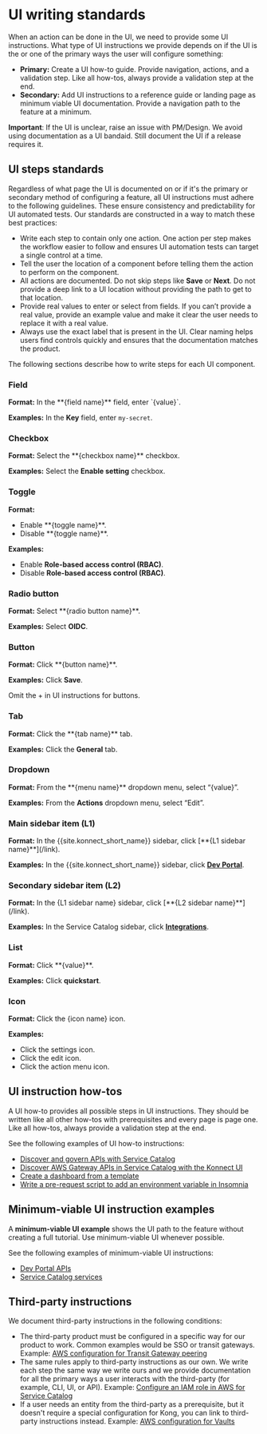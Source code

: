 # UI writing standards

When an action can be done in the UI, we need to provide some UI instructions. What type of UI instructions we provide depends on if the UI is the or one of the primary ways the user will configure something:

* **Primary:** Create a UI how-to guide. Provide navigation, actions, and a validation step. Like all how-tos, always provide a validation step at the end.
* **Secondary:** Add UI instructions to a reference guide or landing page as minimum viable UI documentation. Provide a navigation path to the feature at a minimum.

**Important**: If the UI is unclear, raise an issue with PM/Design. We avoid using documentation as a UI bandaid. Still document the UI if a release requires it.

## UI steps standards

Regardless of what page the UI is documented on or if it's the primary or secondary method of configuring a feature, all UI instructions must adhere to the following guidelines. These ensure consistency and predictability for UI automated tests. Our standards are constructed in a way to match these best practices:
* Write each step to contain only one action. One action per step makes the workflow easier to follow and ensures UI automation tests can target a single control at a time.
* Tell the user the location of a component before telling them the action to perform on the component.
* All actions are documented. Do not skip steps like **Save** or **Next**. Do not provide a deep link to a UI location without providing the path to get to that location.
* Provide real values to enter or select from fields. If you can’t provide a real value, provide an example value and make it clear the user needs to replace it with a real value.
* Always use the exact label that is present in the UI. Clear naming helps users find controls quickly and ensures that the documentation matches the product.

The following sections describe how to write steps for each UI component.

### Field

**Format:** In the \**{field name}** field, enter \`{value}\`.

**Examples:** In the **Key** field, enter `my-secret`.

### Checkbox

**Format:** Select the \**{checkbox name}** checkbox.

**Examples:** Select the **Enable setting** checkbox.

### Toggle

**Format:**
* Enable \**{toggle name}**.
* Disable \**{toggle name}**.

**Examples:**
* Enable **Role-based access control (RBAC)**.
* Disable **Role-based access control (RBAC)**.

### Radio button

**Format:** Select \**{radio button name}**.

**Examples:** Select **OIDC**.

### Button

**Format:** Click \**{button name}**.

**Examples:** Click **Save**.

Omit the + in UI instructions for buttons.

### Tab

**Format:** Click the \**{tab name}** tab.

**Examples:** Click the **General** tab.

### Dropdown

**Format:** From the \**{menu name}** dropdown menu, select “{value}”.

**Examples:** From the **Actions** dropdown menu, select “Edit”.

### Main sidebar item (L1)

**Format:** In the {{site.konnect_short_name}} sidebar, click \[\**{L1 sidebar name}**](/link).

**Examples:** In the {{site.konnect_short_name}} sidebar, click [**Dev Portal**](/link).

### Secondary sidebar item (L2)

**Format:** In the {L1 sidebar name} sidebar, click \[\**{L2 sidebar name}**](/link).

**Examples:** In the Service Catalog sidebar, click [**Integrations**](/link).

### List

**Format:** Click \**{value}**.

**Examples:** Click **quickstart**.

### Icon

**Format:** Click the {icon name} icon.

**Examples:** 
* Click the settings icon.
* Click the edit icon.
* Click the action menu icon.

## UI instruction how-tos

A UI how-to provides all possible steps in UI instructions. They should be written like all other how-tos with prerequisites and every page is page one. Like all how-tos, always provide a validation step at the end.


See the following examples of UI how-to instructions:
* [Discover and govern APIs with Service Catalog](https://developer.konghq.com/how-to/discover-and-govern-apis-with-service-catalog/)
* [Discover AWS Gateway APIs in Service Catalog with the Konnect UI](https://developer.konghq.com/how-to/discover-aws-gateway-apis-using-konnect-ui/)
* [Create a dashboard from a template](https://developer.konghq.com/how-to/create-custom-dashboards/)
* [Write a pre-request script to add an environment variable in Insomnia](https://developer.konghq.com/how-to/write-pre-request-scripts/)

## Minimum-viable UI instruction examples

A **minimum-viable UI example** shows the UI path to the feature without creating a full tutorial. Use minimum-viable UI whenever possible.

See the following examples of minimum-viable UI instructions:
* [Dev Portal APIs](https://developer.konghq.com/dev-portal/apis/)
* [Service Catalog services](https://developer.konghq.com/service-catalog/services/)

## Third-party instructions

We document third-party instructions in the following conditions:
* The third-party product must be configured in a specific way for our product to work. Common examples would be SSO or transit gateways. Example: [AWS configuration for Transit Gateway peering](https://developer.konghq.com/dedicated-cloud-gateways/transit-gateways/#aws-configuration-for-transit-gateway-peering)
* The same rules apply to third-party instructions as our own. We write each step the same way we write ours and we provide documentation for all the primary ways a user interacts with the third-party (for example, CLI, UI, or API). Example: [Configure an IAM role in AWS for Service Catalog](https://developer.konghq.com/service-catalog/integrations/aws-api-gateway/#configure-an-iam-role-in-aws-for-service-catalog)
* If a user needs an entity from the third-party as a prerequisite, but it doesn't require a special configuration for Kong, you can link to third-party instructions instead. Example: [AWS configuration for Vaults](https://developer.konghq.com/how-to/configure-aws-secrets-manager-as-a-vault-backend-with-vault-entity/#aws-configuration) 

 
